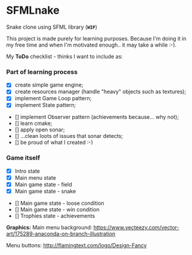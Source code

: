 # SFMLnake
Snake clone using SFML library (**`WIP`**)

This project is made purely for learning purposes. Because I'm doing it in my free time and when I'm motivated enough.. it may take a while :-).

My **ToDo** checklist - thinks I want to include as:

### Part of learning process
- [x] create simple game engine;	
- [x] create resources manager (handle "heavy" objects such as textures);		
- [x] implement Game Loop pattern;	
- [x] implement State pattern;		
- [] implement Observer pattern (achievements because... why not);	
- [] learn cmake;	
- [] apply open sonar;	
- [] ...clean loots of issues that sonar detects;	
- [] be proud of what I created :-)	

### Game itself
- [x] Intro state		
- [x] Main menu state		
- [x] Main game state - field		
- [x] Main game state - snake		
- [] Main game state - loose condition		
- [] Main game state - win condition		
- [] Trophies state - achievements		

**Graphics:**
Main menu background:
https://www.vecteezy.com/vector-art/175289-anaconda-on-branch-illustration

Menu buttons:
http://flamingtext.com/logo/Design-Fancy